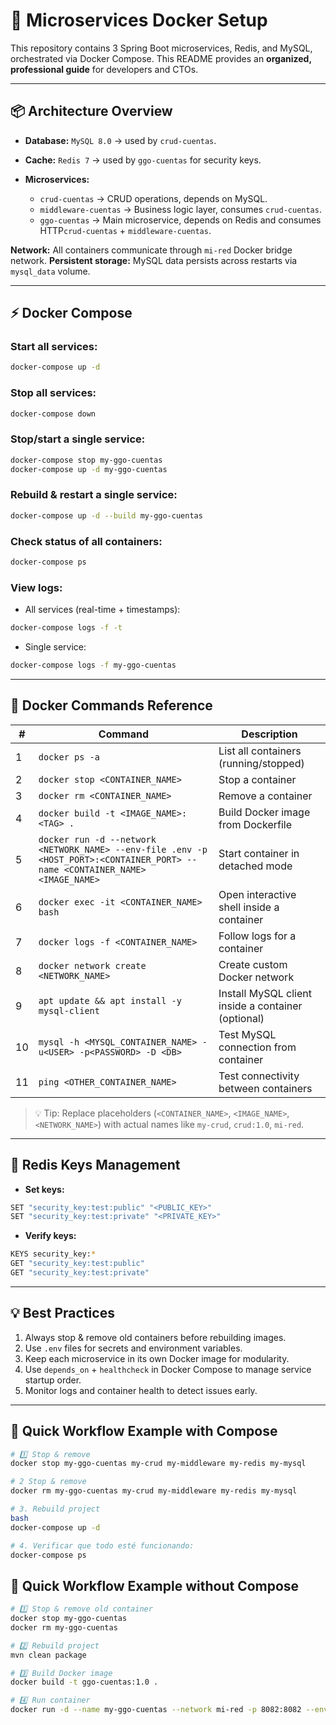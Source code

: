# 🚀 Microservices Docker Setup

This repository contains 3 Spring Boot microservices, Redis, and MySQL, orchestrated via Docker Compose. This README provides an **organized, professional guide** for developers and CTOs.

---

## 📦 Architecture Overview

* **Database:** `MySQL 8.0` → used by `crud-cuentas`.
* **Cache:** `Redis 7` → used by `ggo-cuentas` for security keys.
* **Microservices:**

  * `crud-cuentas` → CRUD operations, depends on MySQL.
  * `middleware-cuentas` → Business logic layer, consumes `crud-cuentas`.
  * `ggo-cuentas` → Main microservice, depends on Redis and consumes HTTP`crud-cuentas` + `middleware-cuentas`.

**Network:** All containers communicate through `mi-red` Docker bridge network.
**Persistent storage:** MySQL data persists across restarts via `mysql_data` volume.

---

## ⚡ Docker Compose

### Start all services:

```bash
docker-compose up -d
```

### Stop all services:

```bash
docker-compose down
```

### Stop/start a single service:

```bash
docker-compose stop my-ggo-cuentas
docker-compose up -d my-ggo-cuentas
```

### Rebuild & restart a single service:

```bash
docker-compose up -d --build my-ggo-cuentas
```

### Check status of all containers:

```bash
docker-compose ps
```

### View logs:

* All services (real-time + timestamps):

```bash
docker-compose logs -f -t
```

* Single service:

```bash
docker-compose logs -f my-ggo-cuentas
```

---

## 🐳 Docker Commands Reference

| #  | Command                                                                                                                       | Description                                        |
| -- | ----------------------------------------------------------------------------------------------------------------------------- | -------------------------------------------------- |
| 1  | `docker ps -a`                                                                                                                | List all containers (running/stopped)              |
| 2  | `docker stop <CONTAINER_NAME>`                                                                                                | Stop a container                                   |
| 3  | `docker rm <CONTAINER_NAME>`                                                                                                  | Remove a container                                 |
| 4  | `docker build -t <IMAGE_NAME>:<TAG> .`                                                                                        | Build Docker image from Dockerfile                 |
| 5  | `docker run -d --network <NETWORK_NAME> --env-file .env -p <HOST_PORT>:<CONTAINER_PORT> --name <CONTAINER_NAME> <IMAGE_NAME>` | Start container in detached mode                   |
| 6  | `docker exec -it <CONTAINER_NAME> bash`                                                                                       | Open interactive shell inside a container          |
| 7  | `docker logs -f <CONTAINER_NAME>`                                                                                             | Follow logs for a container                        |
| 8  | `docker network create <NETWORK_NAME>`                                                                                        | Create custom Docker network                       |
| 9  | `apt update && apt install -y mysql-client`                                                                                   | Install MySQL client inside a container (optional) |
| 10 | `mysql -h <MYSQL_CONTAINER_NAME> -u<USER> -p<PASSWORD> -D <DB>`                                                               | Test MySQL connection from container               |
| 11 | `ping <OTHER_CONTAINER_NAME>`                                                                                                 | Test connectivity between containers               |

> 💡 Tip: Replace placeholders (`<CONTAINER_NAME>`, `<IMAGE_NAME>`, `<NETWORK_NAME>`) with actual names like `my-crud`, `crud:1.0`, `mi-red`.

---

## 🔑 Redis Keys Management

* **Set keys:**

```bash
SET "security_key:test:public" "<PUBLIC_KEY>"
SET "security_key:test:private" "<PRIVATE_KEY>"
```

* **Verify keys:**

```bash
KEYS security_key:*
GET "security_key:test:public"
GET "security_key:test:private"
```

---

## 💡 Best Practices

1. Always stop & remove old containers before rebuilding images.
2. Use `.env` files for secrets and environment variables.
3. Keep each microservice in its own Docker image for modularity.
4. Use `depends_on` + `healthcheck` in Docker Compose to manage service startup order.
5. Monitor logs and container health to detect issues early.

---

## 🔧 Quick Workflow Example with Compose

```bash
# 1️⃣ Stop & remove 
docker stop my-ggo-cuentas my-crud my-middleware my-redis my-mysql

# 2 Stop & remove 
docker rm my-ggo-cuentas my-crud my-middleware my-redis my-mysql

# 3. Rebuild project 
bash
docker-compose up -d

# 4. Verificar que todo esté funcionando:
docker-compose ps
```

## 🔧 Quick Workflow Example without Compose

```bash
# 1️⃣ Stop & remove old container
docker stop my-ggo-cuentas
docker rm my-ggo-cuentas

# 2️⃣ Rebuild project
mvn clean package

# 3️⃣ Build Docker image
docker build -t ggo-cuentas:1.0 .

# 4️⃣ Run container
docker run -d --name my-ggo-cuentas --network mi-red -p 8082:8082 --env-file .env ggo-cuentas:1.0
```
